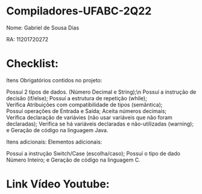 # Compiladores-UFABC-2Q22

Nome: Gabriel de Sousa Dias

RA: 11201720272

# Checklist:

Itens Obrigatórios contidos no projeto:

Possuí 2 tipos de dados. (Número Decimal e String);\n
Possuí a instrução de decisão (if/else);
Possuí a estrutura de repetição (while);	
Verifica Atribuições com compatibilidade de tipos (semântica); 	
Possuí operações de Entrada e Saída;
Aceita números decimais; 	
Verifica declaração de variávies (não usar variáveis que não foram declaradas);	
Verifica se há variáveis declaradas e não-utilizadas (warning);	e
Geração de código na linguagem Java.

Itens adicionais:
Elementos adicionais:

Possuí a instrução Switch/Case (escolha/caso);
Possuí o tipo de dado Número Inteiro; e
Geração de código na linguagem C.

# Link Vídeo Youtube:

